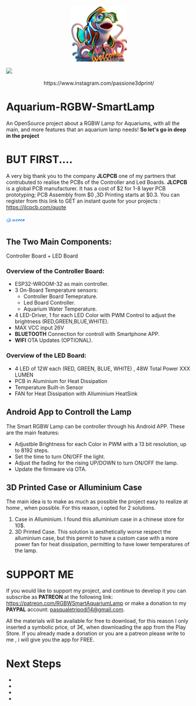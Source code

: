 <p align="center">
    <img width="30%" src="/welcome.png">
</p>

<p align="left">
    <img width="10%" src="https://upload.wikimedia.org/wikipedia/commons/5/58/Instagram-Icon.png">
</p>

<p align="center">
    https://www.instagram.com/passione3dprint/
</p>


# Aquarium-RGBW-SmartLamp
An OpenSource project about a RGBW Lamp for Aquariums, with all the main, and more features that an aquarium lamp needs! **So let's go in deep in the project**

# BUT FIRST....
A very big thank you to the company  **JLCPCB** one of my partners that contrubuted to realise the PCBs of the Controller and Led Boards. 
**JLCPCB** is a global PCB manufacturer. It has a cost of $2 for 1-8 layer PCB prototyping; PCB Assembly from $0 ,3D Printing starts at $0.3. 
You can register from this link to GET an instant quote for your projects : https://jlcpcb.com/quote 

<p align="left">
    <img width="10%" src="/sponsor.png" (https://jlcpcb.com/quote )>
</p>

## The Two Main Components:
Controller Board + LED Board

### Overview of the Controller Board:
- ESP32-WROOM-32 as main controller.
- 3 On-Board Temperature sensors:
  - Controller Board Temeprature.
  - Led Board Controller.
  - Aquarium Water Temperature.
- 4 LED-Driver, 1 for each LED Color with PWM Control to adjust the brightness (RED,GREEN,BLUE,WHITE).
- MAX VCC input 26V
- **BLUETOOTH** Connection for controll with Smartphone APP.
- **WIFI** OTA Updates (OPTIONAL).

### Overview of the LED Board:
- 4 LED of 12W each (RED, GREEN, BLUE, WHITE) , 48W Total Power XXX LUMEN
- PCB in Aluminium for Heat Dissipation
- Temperature Built-in Sensor
- FAN for Heat Dissipation with Alluminium HeatSink
  
## Android App to Controll the Lamp
The Smart RGBW Lamp can be controller through his Android APP. These are the main features:
- Adjustble Brightness for each Color in PWM with a 13 bit resolution, up to 8192 steps.
- Set the time to turn ON/OFF the light.
- Adjust the fading for the rising UP/DOWN to turn ON/OFF the lamp.
- Update the firmware via OTA.

## 3D Printed Case or Alluminium Case
The main idea is to make as much as possible the project easy to realize at home , when possible. For this reason, i opted for 2 solutions.
1. Case in Alluminium. I found this alluminium case in a chinese store for 10$.
2. 3D Printed Case. This solution is aesthetically worse respect the alluminium case, but this permit to have a custom case with a more power fan for heat dissipation, permitting to have lower temperatures of the lamp.

# SUPPORT ME
If you would like to support my project, and continue to develop it you can subscribe as **PATREON** at the following link: https://patreon.com/RGBWSmartAquariumLamp 
or make a donation to my **PAYPAL** account: pasqualetripodi14@gmail.com.

All the materials will be available for free to download, for this reason I only inserted a symbolic price, of 3€, when downloading the app from the Play Store. If you already made a donation or you are a patreon please write to me , i will give you the app for FREE.


# Next Steps
-
-
-
-





